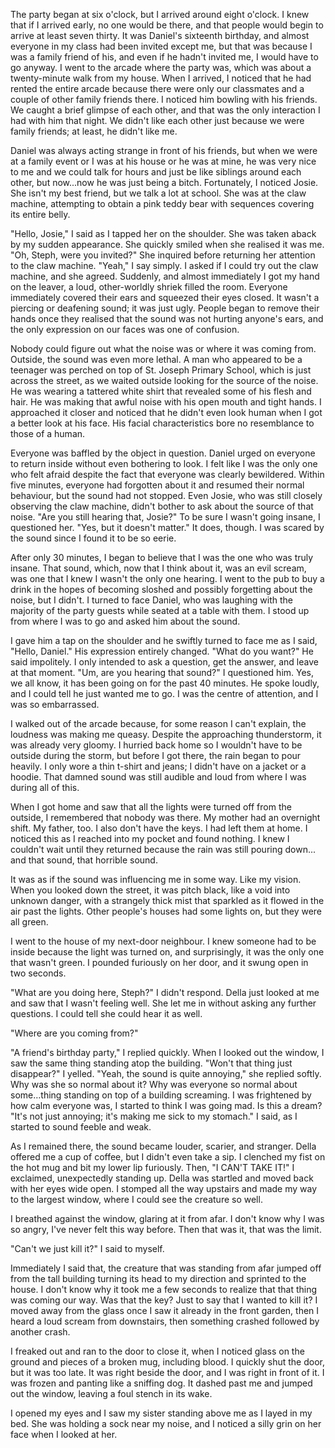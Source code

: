 The party began at six o'clock, but I arrived around eight o'clock. I knew that if I arrived early, no one would be there, and that people would begin to arrive at least seven thirty. It was Daniel's sixteenth birthday, and almost everyone in my class had been invited except me, but that was because I was a family friend of his, and even if he hadn't invited me, I would have to go anyway. I went to the arcade where the party was, which was about a twenty-minute walk from my house. When I arrived, I noticed that he had rented the entire arcade because there were only our classmates and a couple of other family friends there. I noticed him bowling with his friends. We caught a brief glimpse of each other, and that was the only interaction I had with him that night. We didn't like each other just because we were family friends; at least, he didn't like me.


Daniel was always acting strange in front of his friends, but when we were at a family event or I was at his house or he was at mine, he was very nice to me and we could talk for hours and just be like siblings around each other, but now...now he was just being a bitch. Fortunately, I noticed Josie. She isn't my best friend, but we talk a lot at school. She was at the claw machine, attempting to obtain a pink teddy bear with sequences covering its entire belly.


"Hello, Josie," I said as I tapped her on the shoulder. She was taken aback by my sudden appearance. She quickly smiled when she realised it was me. "Oh, Steph, were you invited?" She inquired before returning her attention to the claw machine. "Yeah," I say simply. I asked if I could try out the claw machine, and she agreed. Suddenly, and almost immediately I got my hand on the leaver, a loud, other-worldly shriek filled the room. Everyone immediately covered their ears and squeezed their eyes closed. It wasn't a piercing or deafening sound; it was just ugly. People began to remove their hands once they realised that the sound was not hurting anyone's ears, and the only expression on our faces was one of confusion.


Nobody could figure out what the noise was or where it was coming from. Outside, the sound was even more lethal. A man who appeared to be a teenager was perched on top of St. Joseph Primary School, which is just across the street, as we waited outside looking for the source of the noise. He was wearing a tattered white shirt that revealed some of his flesh and hair. He was making that awful noise with his open mouth and tight hands. I approached it closer and noticed that he didn't even look human when I got a better look at his face. His facial characteristics bore no resemblance to those of a human.


Everyone was baffled by the object in question. Daniel urged on everyone to return inside without even bothering to look. I felt like I was the only one who felt afraid despite the fact that everyone was clearly bewildered. Within five minutes, everyone had forgotten about it and resumed their normal behaviour, but the sound had not stopped. Even Josie, who was still closely observing the claw machine, didn't bother to ask about the source of that noise. "Are you still hearing that, Josie?" To be sure I wasn't going insane, I questioned her. "Yes, but it doesn't matter." It does, though. I was scared by the sound since I found it to be so eerie.


After only 30 minutes, I began to believe that I was the one who was truly insane. That sound, which, now that I think about it, was an evil scream, was one that I knew I wasn't the only one hearing. I went to the pub to buy a drink in the hopes of becoming sloshed and possibly forgetting about the noise, but I didn't. I turned to face Daniel, who was laughing with the majority of the party guests while seated at a table with them. I stood up from where I was to go and asked him about the sound.


I gave him a tap on the shoulder and he swiftly turned to face me as I said, "Hello, Daniel." His expression entirely changed. "What do you want?" He said impolitely. I only intended to ask a question, get the answer, and leave at that moment. "Um, are you hearing that sound?" I questioned him. Yes, we all know, it has been going on for the past 40 minutes. He spoke loudly, and I could tell he just wanted me to go. I was the centre of attention, and I was so embarrassed.


I walked out of the arcade because, for some reason I can't explain, the loudness was making me queasy. Despite the approaching thunderstorm, it was already very gloomy. I hurried back home so I wouldn't have to be outside during the storm, but before I got there, the rain began to pour heavily. I only wore a thin t-shirt and jeans; I didn't have on a jacket or a hoodie. That damned sound was still audible and loud from where I was during all of this.


When I got home and saw that all the lights were turned off from the outside, I remembered that nobody was there. My mother had an overnight shift. My father, too. I also don't have the keys. I had left them at home. I noticed this as I reached into my pocket and found nothing. I knew I couldn't wait until they returned because the rain was still pouring down... and that sound, that horrible sound.


It was as if the sound was influencing me in some way. Like my vision. When you looked down the street, it was pitch black, like a void into unknown danger, with a strangely thick mist that sparkled as it flowed in the air past the lights. Other people's houses had some lights on, but they were all green.


I went to the house of my next-door neighbour. I knew someone had to be inside because the light was turned on, and surprisingly, it was the only one that wasn't green. I pounded furiously on her door, and it swung open in two seconds.


"What are you doing here, Steph?" I didn't respond. Della just looked at me and saw that I wasn't feeling well. She let me in without asking any further questions. I could tell she could hear it as well.


"Where are you coming from?"


"A friend's birthday party," I replied quickly. When I looked out the window, I saw the same thing standing atop the building. "Won't that thing just disappear?" I yelled. "Yeah, the sound is quite annoying," she replied softly. Why was she so normal about it? Why was everyone so normal about some…thing standing on top of a building screaming. I was frightened by how calm everyone was, I started to think I was going mad. Is this a dream? "It's not just annoying; it's making me sick to my stomach." I said, as I started to sound feeble and weak.


As I remained there, the sound became louder, scarier, and stranger. Della offered me a cup of coffee, but I didn't even take a sip. I clenched my fist on the hot mug and bit my lower lip furiously. Then, "I CAN'T TAKE IT!" I exclaimed, unexpectedly standing up. Della was startled and moved back with her eyes wide open. I stomped all the way upstairs and made my way to the largest window, where I could see the creature so well. 


I breathed against the window, glaring at it from afar. I don't know why I was so angry, I've never felt this way before. Then that was it, that was the limit. 


"Can't we just kill it?" I said to myself.


Immediately I said that, the creature that was standing from afar jumped off from the tall building turning its head to my direction and sprinted to the house. I don't know why it took me a few seconds to realize that that thing was coming our way. Was that the key? Just to say that I wanted to kill it? I moved away from the glass once I saw it already in the front garden, then I heard a loud scream from downstairs, then something crashed followed by another crash. 


I freaked out and ran to the door to close it, when I noticed glass on the ground and pieces of a broken mug, including blood. I quickly shut the door, but it was too late. It was right beside the door, and I was right in front of it. I was frozen and panting like a sniffing dog. It dashed past me and jumped out the window, leaving a foul stench in its wake.


I opened my eyes and I saw my sister standing above me as I layed in my bed. She was holding a sock near my noise, and I noticed a silly grin on her face when I looked at her.
